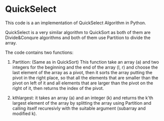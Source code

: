 # QuickSelect
This code is a an implementation of QuickSelect Algorithm in Python.

QuickSelect is a very similar algorithm to QuickSort as both of them are Divide&Conqure algorithms and both of them use Partition to divide the array.

The code contains two functions:
1. Partition: (Same as in QuickSort) This function take an array (a) and two integers for the beginning and the end of the array (l, r) and choose the last element of the array as a pivot, then it sorts the array putting the pivot in the right place, so that all the elements that are smaller than the pivot on left of it and all elements that are larger than the pivot on the right of it, then returns the index of the pivot.

2. kthlargest: it takes an array (a) and an integer (k) and returns the k'th largest element of the array by splitting the array using Partition and calling itself recuresivly with the suitable argument (subarray and modified k).
